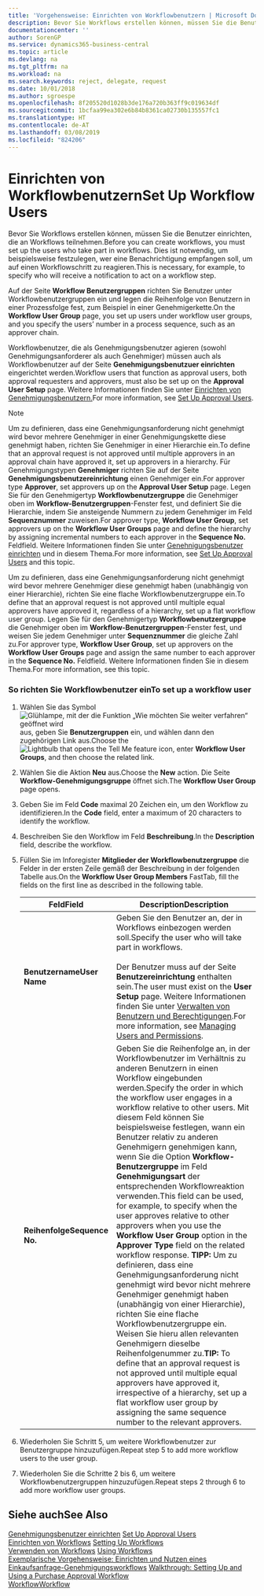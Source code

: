 ```yaml
---
title: 'Vorgehensweise: Einrichten von Workflowbenutzern | Microsoft Docs'
description: Bevor Sie Workflows erstellen können, müssen Sie die Benutzer einrichten, die an Workflows teilnehmen. Dies ist notwendig, um beispielsweise festzulegen, wer eine Benachrichtigung empfangen soll, um auf einen Workflowschritt zu reagieren.
documentationcenter: ''
author: SorenGP
ms.service: dynamics365-business-central
ms.topic: article
ms.devlang: na
ms.tgt_pltfrm: na
ms.workload: na
ms.search.keywords: reject, delegate, request
ms.date: 10/01/2018
ms.author: sgroespe
ms.openlocfilehash: 8f205520d1028b3de176a720b363ff9c019634df
ms.sourcegitcommit: 1bcfaa99ea302e6b84b8361ca02730b135557fc1
ms.translationtype: HT
ms.contentlocale: de-AT
ms.lasthandoff: 03/08/2019
ms.locfileid: "824206"
---
```

# <a name="set-up-workflow-users"></a><span data-ttu-id="0fb6f-104">Einrichten von Workflowbenutzern</span><span class="sxs-lookup"><span data-stu-id="0fb6f-104">Set Up Workflow Users</span></span>
<span data-ttu-id="0fb6f-105">Bevor Sie Workflows erstellen können, müssen Sie die Benutzer einrichten, die an Workflows teilnehmen.</span><span class="sxs-lookup"><span data-stu-id="0fb6f-105">Before you can create workflows, you must set up the users who take part in workflows.</span></span> <span data-ttu-id="0fb6f-106">Dies ist notwendig, um beispielsweise festzulegen, wer eine Benachrichtigung empfangen soll, um auf einen Workflowschritt zu reagieren.</span><span class="sxs-lookup"><span data-stu-id="0fb6f-106">This is necessary, for example, to specify who will receive a notification to act on a workflow step.</span></span>  

<span data-ttu-id="0fb6f-107">Auf der Seite  **Workflow Benutzergruppen** richten Sie Benutzer unter Workflowbenutzergruppen ein und legen die Reihenfolge von Benutzern in einer Prozessfolge fest, zum Beispiel in einer Genehmigerkette.</span><span class="sxs-lookup"><span data-stu-id="0fb6f-107">On the **Workflow User Group** page, you set up users under workflow user groups, and you specify the users’ number in a process sequence, such as an approver chain.</span></span>  

<span data-ttu-id="0fb6f-108">Workflowbenutzer, die als Genehmigungsbenutzer agieren (sowohl Genehmigungsanforderer als auch Genehmiger) müssen auch als Workflowbenutzer auf der Seite **Genehmigungsbenutzuer einrichten** eingerichtet werden.</span><span class="sxs-lookup"><span data-stu-id="0fb6f-108">Workflow users that function as approval users, both approval requesters and approvers, must also be set up on the **Approval User Setup** page.</span></span> <span data-ttu-id="0fb6f-109">Weitere Informationen finden Sie unter [Einrichten von Genehmigungsbenutzern.](across-how-to-set-up-approval-users.md)</span><span class="sxs-lookup"><span data-stu-id="0fb6f-109">For more information, see [Set Up Approval Users](across-how-to-set-up-approval-users.md).</span></span>  

> [!NOTE]  
>  <span data-ttu-id="0fb6f-110">Um zu definieren, dass eine Genehmigungsanforderung nicht genehmigt wird bevor mehrere Genehmiger in einer Genehmigungskette diese genehmigt haben, richten Sie Genehmiger in einer Hierarchie ein.</span><span class="sxs-lookup"><span data-stu-id="0fb6f-110">To define that an approval request is not approved until multiple approvers in an approval chain have approved it, set up approvers in a hierarchy.</span></span> <span data-ttu-id="0fb6f-111">Für Genehmigungstypen **Genehmiger** richten Sie  auf der Seite **Genehmigungsbenutzereinrichtung** einen Genehmiger ein.</span><span class="sxs-lookup"><span data-stu-id="0fb6f-111">For approver type **Approver**, set approvers up on the **Approval User Setup** page.</span></span> <span data-ttu-id="0fb6f-112">Legen Sie für den Genehmigertyp **Workflowbenutzergruppe** die Genehmiger oben im **Workflow-Benutzergruppen**-Fenster fest, und definiert Sie die Hierarchie, indem Sie ansteigende Nummern zu jedem Genehmiger im Feld **Sequenznummer** zuweisen.</span><span class="sxs-lookup"><span data-stu-id="0fb6f-112">For approver type, **Workflow User Group**, set approvers up on the **Workflow User Groups** page and define the hierarchy by assigning incremental numbers to each approver in the **Sequence No.**</span></span> <span data-ttu-id="0fb6f-113">Feld</span><span class="sxs-lookup"><span data-stu-id="0fb6f-113">field.</span></span> <span data-ttu-id="0fb6f-114">Weitere Informationen finden Sie unter [Genehnigungsbenutzer einrichten](across-how-to-set-up-approval-users.md) und in diesem Thema.</span><span class="sxs-lookup"><span data-stu-id="0fb6f-114">For more information, see [Set Up Approval Users](across-how-to-set-up-approval-users.md) and this topic.</span></span>  
>   
>  <span data-ttu-id="0fb6f-115">Um zu definieren, dass eine Genehmigungsanforderung nicht genehmigt wird bevor mehrere Genehmiger diese genehmigt haben (unabhängig von einer Hierarchie), richten Sie eine flache Workflowbenutzergruppe ein.</span><span class="sxs-lookup"><span data-stu-id="0fb6f-115">To define that an approval request is not approved until multiple equal approvers have approved it, regardless of a hierarchy, set up a flat workflow user group.</span></span> <span data-ttu-id="0fb6f-116">Legen Sie für den Genehmigertyp **Workflowbenutzergruppe** die Genehmiger oben im **Workflow-Benutzergruppen**-Fenster fest, und weisen Sie jedem Genehmiger unter **Sequenznummer** die gleiche Zahl zu.</span><span class="sxs-lookup"><span data-stu-id="0fb6f-116">For approver type, **Workflow User Group**, set up approvers on the **Workflow User Groups** page and assign the same number to each approver in the **Sequence No.**</span></span> <span data-ttu-id="0fb6f-117">Feld</span><span class="sxs-lookup"><span data-stu-id="0fb6f-117">field.</span></span> <span data-ttu-id="0fb6f-118">Weitere Informationen finden Sie in diesem Thema.</span><span class="sxs-lookup"><span data-stu-id="0fb6f-118">For more information, see this topic.</span></span>  

### <a name="to-set-up-a-workflow-user"></a><span data-ttu-id="0fb6f-119">So richten Sie Workflowbenutzer ein</span><span class="sxs-lookup"><span data-stu-id="0fb6f-119">To set up a workflow user</span></span>  

1. <span data-ttu-id="0fb6f-120">Wählen Sie das Symbol ![Glühlampe, mit der die Funktion „Wie möchten Sie weiter verfahren“ geöffnet wird](media/ui-search/search_small.png "Wie möchten Sie weiter verfahren?") aus, geben Sie **Benutzergruppen** ein, und wählen dann den zugehörigen Link aus.</span><span class="sxs-lookup"><span data-stu-id="0fb6f-120">Choose the ![Lightbulb that opens the Tell Me feature](media/ui-search/search_small.png "Tell me what you want to do") icon, enter **Workflow User Groups**, and then choose the related link.</span></span>  
2. <span data-ttu-id="0fb6f-121">Wählen Sie die Aktion **Neu** aus.</span><span class="sxs-lookup"><span data-stu-id="0fb6f-121">Choose the **New** action.</span></span> <span data-ttu-id="0fb6f-122">Die Seite **Workflow-Genehmigungsgruppe** öffnet sich.</span><span class="sxs-lookup"><span data-stu-id="0fb6f-122">The **Workflow User Group** page opens.</span></span>  
3. <span data-ttu-id="0fb6f-123">Geben Sie im Feld **Code** maximal 20 Zeichen ein, um den Workflow zu identifizieren.</span><span class="sxs-lookup"><span data-stu-id="0fb6f-123">In the **Code** field, enter a maximum of 20 characters to identify the workflow.</span></span>  
4. <span data-ttu-id="0fb6f-124">Beschreiben Sie den Workflow im Feld **Beschreibung**.</span><span class="sxs-lookup"><span data-stu-id="0fb6f-124">In the **Description** field, describe the workflow.</span></span>  
5. <span data-ttu-id="0fb6f-125">Füllen Sie im Inforegister **Mitglieder der Workflowbenutzergruppe** die Felder in der ersten Zeile gemäß der Beschreibung in der folgenden Tabelle aus.</span><span class="sxs-lookup"><span data-stu-id="0fb6f-125">On the **Workflow User Group Members** FastTab, fill the fields on the first line as described in the following table.</span></span>  

    |<span data-ttu-id="0fb6f-126">Feld</span><span class="sxs-lookup"><span data-stu-id="0fb6f-126">Field</span></span>|<span data-ttu-id="0fb6f-127">Description</span><span class="sxs-lookup"><span data-stu-id="0fb6f-127">Description</span></span>|  
    |---------------------------------|---------------------------------------|  
    |<span data-ttu-id="0fb6f-128">**Benutzername**</span><span class="sxs-lookup"><span data-stu-id="0fb6f-128">**User Name**</span></span>|<span data-ttu-id="0fb6f-129">Geben Sie den Benutzer an, der in Workflows einbezogen werden soll.</span><span class="sxs-lookup"><span data-stu-id="0fb6f-129">Specify the user who will take part in workflows.</span></span><br /><br /> <span data-ttu-id="0fb6f-130">Der Benutzer muss auf der Seite **Benutzereinrichtung** enthalten sein.</span><span class="sxs-lookup"><span data-stu-id="0fb6f-130">The user must exist on the **User Setup** page.</span></span> <span data-ttu-id="0fb6f-131">Weitere Informationen finden Sie unter [Verwalten von Benutzern und Berechtigungen](ui-how-users-permissions.md).</span><span class="sxs-lookup"><span data-stu-id="0fb6f-131">For more information, see [Managing Users and Permissions](ui-how-users-permissions.md).</span></span>|  
    |<span data-ttu-id="0fb6f-132">**Reihenfolge**</span><span class="sxs-lookup"><span data-stu-id="0fb6f-132">**Sequence No.**</span></span>|<span data-ttu-id="0fb6f-133">Geben Sie die Reihenfolge an, in der Workflowbenutzer im Verhältnis zu anderen Benutzern in einen Workflow eingebunden werden.</span><span class="sxs-lookup"><span data-stu-id="0fb6f-133">Specify the order in which the workflow user engages in a workflow relative to other users.</span></span> <span data-ttu-id="0fb6f-134">Mit diesem Feld können Sie beispielsweise festlegen, wann ein Benutzer relativ zu anderen Genehmigern genehmigen kann, wenn Sie die Option **Workflow-Benutzergruppe** im Feld **Genehmigungsart** der entsprechenden Workflowreaktion verwenden.</span><span class="sxs-lookup"><span data-stu-id="0fb6f-134">This field can be used, for example, to specify when the user approves relative to other approvers when you use the **Workflow User Group** option in the **Approver Type** field on the related workflow response.</span></span> <span data-ttu-id="0fb6f-135">**TIPP:** Um zu definieren, dass eine Genehmigungsanforderung nicht genehmigt wird bevor nicht mehrere Genehmiger genehmigt haben (unabhängig von einer Hierarchie), richten Sie eine flache Workflowbenutzergruppe ein. Weisen Sie hieru allen relevanten Genehmigern dieselbe Reihenfolgenummer zu.</span><span class="sxs-lookup"><span data-stu-id="0fb6f-135">**TIP:**  To define that an approval request is not approved until multiple equal approvers have approved it, irrespective of a hierarchy, set up a flat workflow user group by assigning the same sequence number to the relevant approvers.</span></span>|  
6. <span data-ttu-id="0fb6f-136">Wiederholen Sie Schritt 5, um weitere Workflowbenutzer zur Benutzergruppe hinzuzufügen.</span><span class="sxs-lookup"><span data-stu-id="0fb6f-136">Repeat step 5 to add more workflow users to the user group.</span></span>  
7. <span data-ttu-id="0fb6f-137">Wiederholen Sie die Schritte 2 bis 6, um weitere Workflowbenutzergruppen hinzuzufügen.</span><span class="sxs-lookup"><span data-stu-id="0fb6f-137">Repeat steps 2 through 6 to add more workflow user groups.</span></span>  

## <a name="see-also"></a><span data-ttu-id="0fb6f-138">Siehe auch</span><span class="sxs-lookup"><span data-stu-id="0fb6f-138">See Also</span></span>  
<span data-ttu-id="0fb6f-139">[Genehmigungsbenutzer einrichten](across-how-to-set-up-approval-users.md) </span><span class="sxs-lookup"><span data-stu-id="0fb6f-139">[Set Up Approval Users](across-how-to-set-up-approval-users.md) </span></span>  
<span data-ttu-id="0fb6f-140">[Einrichten von Workflows](across-set-up-workflows.md) </span><span class="sxs-lookup"><span data-stu-id="0fb6f-140">[Setting Up Workflows](across-set-up-workflows.md) </span></span>  
<span data-ttu-id="0fb6f-141">[Verwenden von Workflows](across-use-workflows.md) </span><span class="sxs-lookup"><span data-stu-id="0fb6f-141">[Using Workflows](across-use-workflows.md) </span></span>  
<span data-ttu-id="0fb6f-142">[Exemplarische Vorgehensweise: Einrichten und Nutzen eines Einkaufsanfrage-Genehmigungsworkflows](walkthrough-setting-up-and-using-a-purchase-approval-workflow.md) </span><span class="sxs-lookup"><span data-stu-id="0fb6f-142">[Walkthrough: Setting Up and Using a Purchase Approval Workflow](walkthrough-setting-up-and-using-a-purchase-approval-workflow.md) </span></span>  
[<span data-ttu-id="0fb6f-143">Workflow</span><span class="sxs-lookup"><span data-stu-id="0fb6f-143">Workflow</span></span>](across-workflow.md)   
